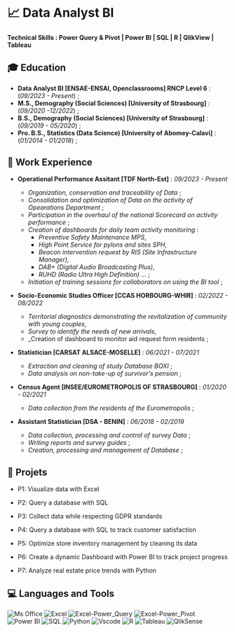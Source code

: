 # 📈 Data Analyst BI

#### Technical Skills : Power Query & Pivot | Power BI | SQL | R | QlikView | Tableau 

## 🎓 Education
- **Data Analyst BI [ENSAE-ENSAI, Openclassrooms] RNCP Level 6** : (_09/2023 - Present_) ;   
- **M.S., Demography (Social Sciences) [University of Strasbourg]** : (_09/2020 -12/2022_) ;    
- **B.S., Demography (Social Sciences) [University of Strasbourg]** : (_09/2019 - 05/2020_) ;    
- **Pro. B.S., Statistics (Data Science) [University of Abomey-Calavi]** : (_01/2014 - 01/2018_) ;    

## 💼 Work Experience
- **Operational Performance Assitant [TDF North-Est]** : _09/2023 - Present_
  -   _Organization, conservation and traceability of Data_ ;
  -   _Consolidation and optimization of Data on the activity of Opearations Department_ ;
  -   _Participation in the overhaul of the national Scorecard on activity performance_ ;
  -   _Creation of dashboards for daily team activity monitoring_ :
      -   _Preventive Safety Maintenance MPS_,  
      -   _High Point Service for pylons and sites SPH_,
      -   _Beacon intervention request by RIS (Site Infrastructure Manager)_,
      -   _DAB+ (Digital Audio Broadcasting Plus)_,
      -   _RUHD (Radio Ultra High Definition)_ ... ;  
  -   _Initiation of training sessions for collaborators on using the BI tool_ ; 
    
- **Socio-Economic Studies Officer [CCAS HORBOURG-WHIR]** : _02/2022 - 08/2022_
  -   _Territorial diagnostics demonstrating the revitalization of community with young couples_,
  -   _Survey to identify the needs of new arrivals_,
  -   _Creation of dashboard to monitor aid request form residents ;  
    
- **Statistician [CARSAT ALSACE-MOSELLE]** : _06/2021 - 07/2021_
  -   _Extraction and cleaning of study Database BOXI_ ;  
  -   _Data analysis on non-take-up of survivor's pension_ ;  
    
- **Census Agent [INSEE/EUROMETROPOLIS OF STRASBOURG]** : _01/2020 - 02/2021_
  -   _Data collection from the residents of the Eurometropolis_ ;  
    
- **Assistant Statistician [DSA - BENIN]** : _06/2018 - 02/2019_
  -   _Data collection, processing and control of survey Data_ ;  
  -   _Writing reports and survey guides_ ;  
  -   _Creation, processing and management of Database_ ;  
    

## 🚀 Projets 
-  P1: Visualize data with Excel

-  P2: Query a database with SQL

-  P3: Collect data while respecting GDPR standards

-  P4: Query a database with SQL to track customer satisfaction

-  P5: Optimize store inventory management by cleaning its data

-  P6: Create a dynamic Dashboard with Power BI to track project progress

-  P7: Analyze real estate price trends with Python

## 💻 Languages and Tools

![Ms Office](Images/Icone_LogiLanga/1486565573-microsoft-office_81557.png)
![Excel](Images/Icone_LogiLanga/Excel_2013_23480.png)
![Excel-Power_Query](Images/Icone_LogiLanga/Query.png)
![Excel-Power_Pivot](Images/Icone_LogiLanga/power-pivot-2016-logo-spacer.png)
![Power BI](Images/Icone_LogiLanga/Power-BI-Logo-2013.png)
![SQL](Images/Icone_LogiLanga/SQL.png)
![Python](Images/Icone_LogiLanga/python.png)
![Vscode](Images/Icone_LogiLanga/png-clipart-visual-studio-code-full-logo-tech-companies-removebg-preview.png)
![R](Images/Icone_LogiLanga/r_project_official_logo_icon_170811.png)
![Tableau](Images/Icone_LogiLanga/Tableau-Emblem.png)
![QlikSense](Images/Icone_LogiLanga/Qlik-Sense-Logo1.png)



